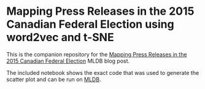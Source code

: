 # Mapping Press Releases in the 2015 Canadian Federal Election using word2vec and t-SNE

This is the companion repository for the [Mapping Press Releases in the 2015 Canadian Federal Election](http://mldb.ai/blog/posts/2015/10/election2015) MLDB blog post.

The included notebook shows the exact code that was used to generate the scatter plot and can be run on [MLDB](http://mldb.ai).

